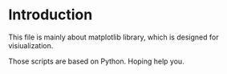 # Introduction
This file is mainly about matplotlib library, which is designed for visiualization.

Those scripts are based on Python. Hoping help you.
